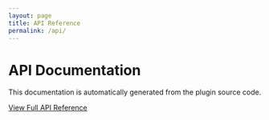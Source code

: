 ```yaml
---
layout: page
title: API Reference
permalink: /api/
---
```


# API Documentation

This documentation is automatically generated from the plugin source code.

[View Full API Reference](api-reference.md)
